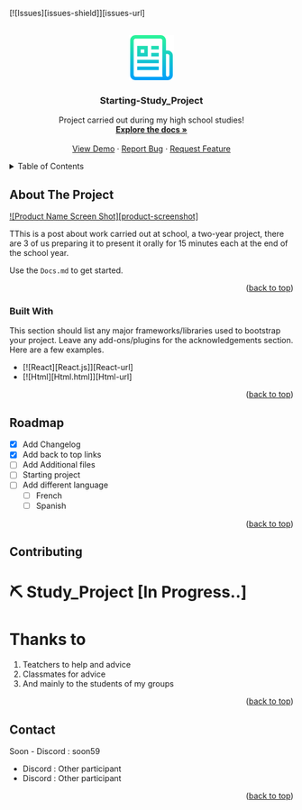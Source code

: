 <!-- Improved compatibility of back to top link: See: https://github.com/othneildrew/Best-README-Template/pull/73 -->
<a name="readme-top"></a>
<!--
*** Thanks for checking out the Best-README-Template. If you have a suggestion
*** that would make this better, please fork the repo and create a pull request
*** or simply open an issue with the tag "enhancement".
*** Don't forget to give the project a star!
*** Thanks again! Now go create something AMAZING! :D
-->



<!-- PROJECT SHIELDS -->
<!--
*** I'm using markdown "reference style" links for readability.
*** Reference links are enclosed in brackets [ ] instead of parentheses ( ).
*** See the bottom of this document for the declaration of the reference variables
*** for contributors-url, forks-url, etc. This is an optional, concise syntax you may use.
*** https://www.markdownguide.org/basic-syntax/#reference-style-links
-->
[![Issues][issues-shield]][issues-url]



<!-- PROJECT LOGO -->
<br />
<div align="center">
  <a href="https://github.com/soonnova/Study_Project">
    <img src="images/logo.png" alt="Logo" width="80" height="80">
  </a>

  <h3 align="center">Starting-Study_Project</h3>

  <p align="center">
    Project carried out during my high school studies!
    <br />
    <a href="https://github.com/soonnova/Study_project/docs"><strong>Explore the docs »</strong></a>
    <br />
    <br />
    <a href="https://www.youtube.com/watch?v=dQw4w9WgXcQ">View Demo</a>
    ·
    <a href="https://github.com/soonnova/Study_Project/issues">Report Bug</a>
    ·
    <a href="https://github.com/soonnova/Study_Project/issues">Request Feature</a>
  </p>
</div>



<!-- TABLE OF CONTENTS -->
<details>
  <summary>Table of Contents</summary>
  <ol>
    <li>
      <a href="#about-the-project">About The Project</a>
      <ul>
        <li><a href="#built-with">Built With</a></li>
      </ul>
    </li>
    <li>
    <li><a href="#roadmap">Roadmap</a></li>
    <li><a href="#contributing">Contributing</a></li>
    <li><a href="#license">License</a></li>
    <li><a href="#contact">Contact</a></li>
  </ol>
</details>



<!-- ABOUT THE PROJECT -->
## About The Project

[![Product Name Screen Shot][product-screenshot]](https://example.com)

TThis is a post about work carried out at school, a two-year project, there are 3 of us preparing it to present it orally for 15 minutes each at the end of the school year.

Use the `Docs.md` to get started.

<p align="right">(<a href="#readme-top">back to top</a>)</p>



### Built With

This section should list any major frameworks/libraries used to bootstrap your project. Leave any add-ons/plugins for the acknowledgements section. Here are a few examples.


* [![React][React.js]][React-url]
* [![Html][Html.html]][Html-url]



<p align="right">(<a href="#readme-top">back to top</a>)</p>

<!-- ROADMAP -->
## Roadmap

- [x] Add Changelog
- [x] Add back to top links
- [ ] Add Additional files
- [ ] Starting project
- [ ] Add different language
    - [ ] French
    - [ ] Spanish

<p align="right">(<a href="#readme-top">back to top</a>)</p>



<!-- CONTRIBUTING -->
## Contributing

# ⛏ Study_Project [In Progress..]
# Thanks to
1. Teatchers to help and advice
2. Classmates for advice
3. And mainly to the students of my groups

<p align="right">(<a href="#readme-top">back to top</a>)</p>


## Contact

Soon - Discord : soon59
- Discord : Other participant
- Discord : Other participant


<p align="right">(<a href="#readme-top">back to top</a>)</p>

